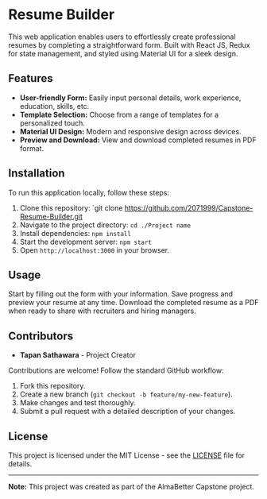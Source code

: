 # Resume Builder

This web application enables users to effortlessly create professional resumes by completing a straightforward form. Built with React JS, Redux for state management, and styled using Material UI for a sleek design.

## Features

- **User-friendly Form:** Easily input personal details, work experience, education, skills, etc.
- **Template Selection:** Choose from a range of templates for a personalized touch.
- **Material UI Design:** Modern and responsive design across devices.
- **Preview and Download:** View and download completed resumes in PDF format.

## Installation

To run this application locally, follow these steps:

1. Clone this repository: `git clone https://github.com/2071999/Capstone-Resume-Builder.git
2. Navigate to the project directory: `cd ./Project name`
3. Install dependencies: `npm install`
4. Start the development server: `npm start`
5. Open `http://localhost:3000` in your browser.

## Usage

Start by filling out the form with your information. Save progress and preview your resume at any time. Download the completed resume as a PDF when ready to share with recruiters and hiring managers.

## Contributors

- **Tapan Sathawara** - Project Creator

Contributions are welcome! Follow the standard GitHub workflow:

1. Fork this repository.
2. Create a new branch (`git checkout -b feature/my-new-feature`).
3. Make changes and test thoroughly.
4. Submit a pull request with a detailed description of your changes.

## License

This project is licensed under the MIT License - see the [LICENSE](LICENSE) file for details.

---

**Note:** This project was created as part of the AlmaBetter Capstone project.

